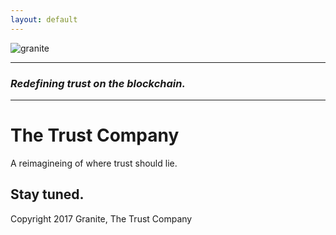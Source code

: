 ```yaml
---
layout: default
---
```


![granite](http://i.cubeupload.com/0xhSUz.png)


---

### *Redefining trust on the blockchain.*

---

# The Trust Company

A reimagineing of where trust should lie. 

Stay tuned.
---

Copyright 2017 Granite, The Trust Company
